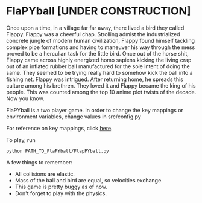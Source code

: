 # FlaPYball [UNDER CONSTRUCTION]
Once upon a time, in a village far far away, there lived a bird they called Flappy. Flappy was a cheerful chap. Strolling admist the industrialized concrete jungle of modern human civilization, Flappy found himself tackling complex pipe formations and having to maneuver his way through the mess proved to be a herculian task for the little bird. Once out of the horse shit, Flappy came across highly energized homo sapiens kicking the living crap out of an inflated rubber ball manufactured for the sole intent of doing the same. They seemed to be trying really hard to somehow kick the ball into a fishing net. Flappy was intrigued. After returning home, he spreads this culture among his brethren. They loved it and Flappy became the king of his people. This was counted among the top 10 anime plot twists of the decade. 
Now you know.


FlaPYball is a two player game. In order to change the key mappings or environment variables, change values in src/config.py

For reference on key mappings, click [here](https://www.pygame.org/docs/ref/key.html).

To play, run
~~~
python PATH_TO_FlaPYball/FlapPYball.py
~~~

A few things to remember:
* All collisions are elastic.
* Mass of the ball and bird are equal, so velocities exchange.
* This game is pretty buggy as of now.
* Don't forget to play with the physics.